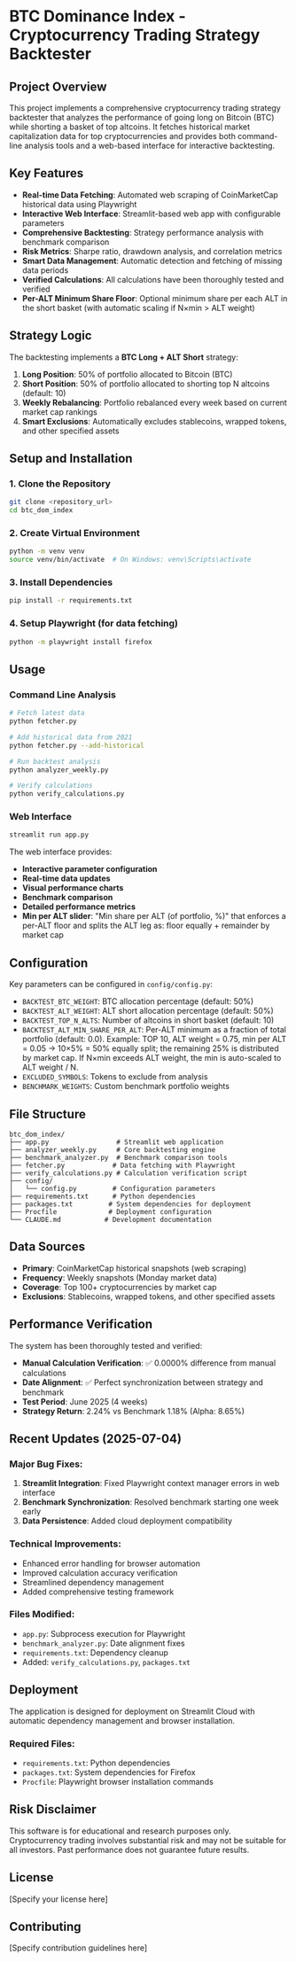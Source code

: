 # BTC Dominance Index - Cryptocurrency Trading Strategy Backtester

## Project Overview

This project implements a comprehensive cryptocurrency trading strategy backtester that analyzes the performance of going long on Bitcoin (BTC) while shorting a basket of top altcoins. It fetches historical market capitalization data for top cryptocurrencies and provides both command-line analysis tools and a web-based interface for interactive backtesting.

## Key Features

- **Real-time Data Fetching**: Automated web scraping of CoinMarketCap historical data using Playwright
- **Interactive Web Interface**: Streamlit-based web app with configurable parameters
- **Comprehensive Backtesting**: Strategy performance analysis with benchmark comparison
- **Risk Metrics**: Sharpe ratio, drawdown analysis, and correlation metrics
- **Smart Data Management**: Automatic detection and fetching of missing data periods
- **Verified Calculations**: All calculations have been thoroughly tested and verified
- **Per-ALT Minimum Share Floor**: Optional minimum share per each ALT in the short basket (with automatic scaling if N×min > ALT weight)

## Strategy Logic

The backtesting implements a **BTC Long + ALT Short** strategy:

1. **Long Position**: 50% of portfolio allocated to Bitcoin (BTC)
2. **Short Position**: 50% of portfolio allocated to shorting top N altcoins (default: 10)
3. **Weekly Rebalancing**: Portfolio rebalanced every week based on current market cap rankings
4. **Smart Exclusions**: Automatically excludes stablecoins, wrapped tokens, and other specified assets

## Setup and Installation

### 1. Clone the Repository
```bash
git clone <repository_url>
cd btc_dom_index
```

### 2. Create Virtual Environment
```bash
python -m venv venv
source venv/bin/activate  # On Windows: venv\Scripts\activate
```

### 3. Install Dependencies
```bash
pip install -r requirements.txt
```

### 4. Setup Playwright (for data fetching)
```bash
python -m playwright install firefox
```

## Usage

### Command Line Analysis
```bash
# Fetch latest data
python fetcher.py

# Add historical data from 2021
python fetcher.py --add-historical

# Run backtest analysis
python analyzer_weekly.py

# Verify calculations
python verify_calculations.py
```

### Web Interface
```bash
streamlit run app.py
```

The web interface provides:
- **Interactive parameter configuration**
- **Real-time data updates**
- **Visual performance charts**
- **Benchmark comparison**
- **Detailed performance metrics**
- **Min per ALT slider**: "Min share per ALT (of portfolio, %)" that enforces a per-ALT floor and splits the ALT leg as: floor equally + remainder by market cap

## Configuration

Key parameters can be configured in `config/config.py`:

- `BACKTEST_BTC_WEIGHT`: BTC allocation percentage (default: 50%)
- `BACKTEST_ALT_WEIGHT`: ALT short allocation percentage (default: 50%)
- `BACKTEST_TOP_N_ALTS`: Number of altcoins in short basket (default: 10)
- `BACKTEST_ALT_MIN_SHARE_PER_ALT`: Per-ALT minimum as a fraction of total portfolio (default: 0.0). Example: TOP 10, ALT weight = 0.75, min per ALT = 0.05 → 10×5% = 50% equally split; the remaining 25% is distributed by market cap. If N×min exceeds ALT weight, the min is auto-scaled to ALT weight / N.
- `EXCLUDED_SYMBOLS`: Tokens to exclude from analysis
- `BENCHMARK_WEIGHTS`: Custom benchmark portfolio weights

## File Structure

```
btc_dom_index/
├── app.py                 # Streamlit web application
├── analyzer_weekly.py     # Core backtesting engine
├── benchmark_analyzer.py  # Benchmark comparison tools
├── fetcher.py            # Data fetching with Playwright
├── verify_calculations.py # Calculation verification script
├── config/
│   └── config.py         # Configuration parameters
├── requirements.txt      # Python dependencies
├── packages.txt         # System dependencies for deployment
├── Procfile             # Deployment configuration
└── CLAUDE.md           # Development documentation
```

## Data Sources

- **Primary**: CoinMarketCap historical snapshots (web scraping)
- **Frequency**: Weekly snapshots (Monday market data)
- **Coverage**: Top 100+ cryptocurrencies by market cap
- **Exclusions**: Stablecoins, wrapped tokens, and other specified assets

## Performance Verification

The system has been thoroughly tested and verified:

- **Manual Calculation Verification**: ✅ 0.0000% difference from manual calculations
- **Date Alignment**: ✅ Perfect synchronization between strategy and benchmark
- **Test Period**: June 2025 (4 weeks)
- **Strategy Return**: 2.24% vs Benchmark 1.18% (Alpha: 8.65%)

## Recent Updates (2025-07-04)

### Major Bug Fixes:
1. **Streamlit Integration**: Fixed Playwright context manager errors in web interface
2. **Benchmark Synchronization**: Resolved benchmark starting one week early
3. **Data Persistence**: Added cloud deployment compatibility

### Technical Improvements:
- Enhanced error handling for browser automation
- Improved calculation accuracy verification
- Streamlined dependency management
- Added comprehensive testing framework

### Files Modified:
- `app.py`: Subprocess execution for Playwright
- `benchmark_analyzer.py`: Date alignment fixes
- `requirements.txt`: Dependency cleanup
- Added: `verify_calculations.py`, `packages.txt`

## Deployment

The application is designed for deployment on Streamlit Cloud with automatic dependency management and browser installation.

### Required Files:
- `requirements.txt`: Python dependencies
- `packages.txt`: System dependencies for Firefox
- `Procfile`: Playwright browser installation commands

## Risk Disclaimer

This software is for educational and research purposes only. Cryptocurrency trading involves substantial risk and may not be suitable for all investors. Past performance does not guarantee future results.

## License

[Specify your license here]

## Contributing

[Specify contribution guidelines here]
